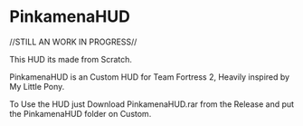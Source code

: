 # PinkamenaHUD
//STILL AN WORK IN PROGRESS//

This HUD its made from Scratch.

PinkamenaHUD is an Custom HUD for Team Fortress 2, Heavily inspired by My Little Pony.

To Use the HUD just Download PinkamenaHUD.rar from the Release and put the PinkamenaHUD folder on Custom.
